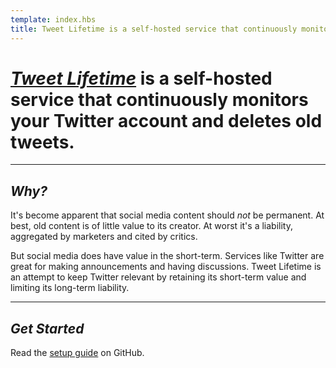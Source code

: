 ```yaml
---
template: index.hbs
title: Tweet Lifetime is a self-hosted service that continuously monitors your Twitter account and deletes old tweets.
---
```


# [*Tweet Lifetime*][tweet-lifetime] is a self-hosted service that continuously monitors your Twitter account and deletes old tweets.

---

## *Why?*

It's become apparent that social media content should *not* be permanent. At best, old content is of little value to its creator. At worst it's a liability, aggregated by marketers and cited by critics.

But social media does have value in the short-term. Services like Twitter are great for making announcements and having discussions. Tweet Lifetime is an attempt to keep Twitter relevant by retaining its short-term value and limiting its long-term liability.

---

## *Get Started*

Read the [setup guide][tweet-lifetime] on GitHub.

[tweet-lifetime]: https://github.com/christophercliff/tweet-lifetime
